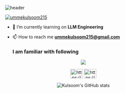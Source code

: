 ![header](https://capsule-render.vercel.app/api?type=venom&color=gradient&height=300&section=header&text=I%20am%20Web%20developer&fontSize=90)


<p align="left"> <a href="https://twitter.com/ummekulsoom215" target="blank"><img src="https://img.shields.io/twitter/follow/ummekulsoom215?logo=twitter&style=for-the-badge" alt="ummekulsoom215" /></a> </p>

- 🔭 I’m currently learning on **LLM Engineering**

- 📫 How to reach me **ummekulsoom215@gmail.com**
  <h3 align="left">I am familiar with following</h3>
<p align="center">
  <a href="https://skillicons.dev">
    <img src="https://skillicons.dev/icons?i=nodejs,express,mongodb,react,js,vite,bootstrap,vscode,visualstudio,py,dotnet,cs,cpp" />
  </a>
</p>
<p align="center">
<a href="https://www.linkedin.com/in/%e2%9c%a8syeda-umm-e-kulsoom-259001268/" target="blank"><img align="center" src="https://raw.githubusercontent.com/rahuldkjain/github-profile-readme-generator/master/src/images/icons/Social/linked-in-alt.svg" alt="https://www.linkedin.com/in/%e2%9c%a8syeda-umm-e-kulsoom-259001268/" height="30" width="40" /></a>
<a href="https://www.hackerrank.com/https://www.hackerrank.com/profile/ummekulsoom215" target="blank"><img align="center" src="https://raw.githubusercontent.com/rahuldkjain/github-profile-readme-generator/master/src/images/icons/Social/hackerrank.svg" alt="https://www.hackerrank.com/profile/ummekulsoom215" height="30" width="40" /></a>
</p>
<p align="center">
  <img src="https://github-readme-stats.vercel.app/api?username=Ummekulsoomshah&show_icons=true&theme=tokyonight" alt="Kulsoom's GitHub stats">
</p>

